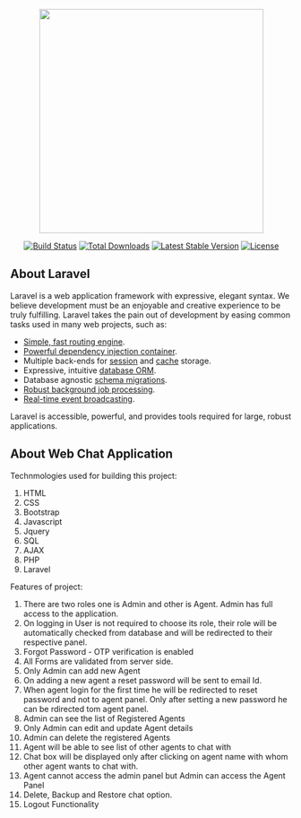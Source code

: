 <p align="center"><a href="https://laravel.com" target="_blank"><img src="https://raw.githubusercontent.com/laravel/art/master/logo-lockup/5%20SVG/2%20CMYK/1%20Full%20Color/laravel-logolockup-cmyk-red.svg" width="400"></a></p>

<p align="center">
<a href="https://travis-ci.org/laravel/framework"><img src="https://travis-ci.org/laravel/framework.svg" alt="Build Status"></a>
<a href="https://packagist.org/packages/laravel/framework"><img src="https://img.shields.io/packagist/dt/laravel/framework" alt="Total Downloads"></a>
<a href="https://packagist.org/packages/laravel/framework"><img src="https://img.shields.io/packagist/v/laravel/framework" alt="Latest Stable Version"></a>
<a href="https://packagist.org/packages/laravel/framework"><img src="https://img.shields.io/packagist/l/laravel/framework" alt="License"></a>
</p>

## About Laravel

Laravel is a web application framework with expressive, elegant syntax. We believe development must be an enjoyable and creative experience to be truly fulfilling. Laravel takes the pain out of development by easing common tasks used in many web projects, such as:

- [Simple, fast routing engine](https://laravel.com/docs/routing).
- [Powerful dependency injection container](https://laravel.com/docs/container).
- Multiple back-ends for [session](https://laravel.com/docs/session) and [cache](https://laravel.com/docs/cache) storage.
- Expressive, intuitive [database ORM](https://laravel.com/docs/eloquent).
- Database agnostic [schema migrations](https://laravel.com/docs/migrations).
- [Robust background job processing](https://laravel.com/docs/queues).
- [Real-time event broadcasting](https://laravel.com/docs/broadcasting).

Laravel is accessible, powerful, and provides tools required for large, robust applications.

## About Web Chat Application

Technmologies used for building this project: 
1. HTML
2. CSS
3. Bootstrap
4. Javascript
5. Jquery
6. SQL
7. AJAX
8. PHP
9. Laravel

Features of project:

1. There are two roles one is Admin and other is Agent. Admin has full access to the application.
1. On logging in User is not required to choose its role, their role will be automatically       checked from database and will be redirected to their respective panel.
2. Forgot Password - OTP verification is enabled
3. All Forms are validated from server side.
4. Only Admin can add new Agent
5. On adding a new agent a reset password will be sent to email Id.
6. When agent login for the first time he will be redirected to reset password and not to agent panel. Only after setting a new password he can be rdirected tom agent panel.
7. Admin can see the list of Registered Agents
8. Only Admin can edit and update Agent details
9. Admin can delete the registered Agents
10. Agent will be able to see list of other agents to chat with
11. Chat box will be displayed only after clicking on agent name with whom other agent wants to chat with.
12. Agent cannot access the admin panel but Admin can access the Agent Panel
13. Delete, Backup and Restore chat option.
14. Logout Functionality